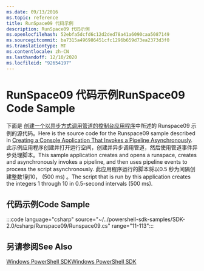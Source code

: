 ```yaml
---
ms.date: 09/13/2016
ms.topic: reference
title: RunSpace09 代码示例
description: RunSpace09 代码示例
ms.openlocfilehash: 52ebfa5dcfd6c12d2ded78a41a6090caa5087149
ms.sourcegitcommit: ba7315a496986451cfc1296b659d73ea2373d3f0
ms.translationtype: MT
ms.contentlocale: zh-CN
ms.lasthandoff: 12/10/2020
ms.locfileid: "92654197"
---
```

# <a name="runspace09-code-sample"></a><span data-ttu-id="3d28a-103">RunSpace09 代码示例</span><span class="sxs-lookup"><span data-stu-id="3d28a-103">RunSpace09 Code Sample</span></span>

<span data-ttu-id="3d28a-104">下面是 [创建一个以异步方式调用管道的控制台应用程序](https://msdn.microsoft.com/198c1c94-2a06-457e-93ce-c0d910618e47)中所述的 Runspace09 示例的源代码。</span><span class="sxs-lookup"><span data-stu-id="3d28a-104">Here is the source code for the Runspace09 sample described in [Creating a Console Application That Invokes a Pipeline Asynchronously](https://msdn.microsoft.com/198c1c94-2a06-457e-93ce-c0d910618e47).</span></span>
<span data-ttu-id="3d28a-105">此示例应用程序创建并打开运行空间，创建并异步调用管道，然后使用管道事件异步处理脚本。</span><span class="sxs-lookup"><span data-stu-id="3d28a-105">This sample application creates and opens a runspace, creates and asynchronously invokes a pipeline, and then uses pipeline events to process the script asynchronously.</span></span> <span data-ttu-id="3d28a-106">此应用程序运行的脚本将以0.5 秒为间隔创建整数1到10， (500 ms) 。</span><span class="sxs-lookup"><span data-stu-id="3d28a-106">The script that is run by this application creates the integers 1 through 10 in 0.5-second intervals (500 ms).</span></span>

## <a name="code-sample"></a><span data-ttu-id="3d28a-107">代码示例</span><span class="sxs-lookup"><span data-stu-id="3d28a-107">Code Sample</span></span>

:::code language="csharp" source="~/../powershell-sdk-samples/SDK-2.0/csharp/Runspace09/Runspace09.cs" range="11-113":::

## <a name="see-also"></a><span data-ttu-id="3d28a-108">另请参阅</span><span class="sxs-lookup"><span data-stu-id="3d28a-108">See Also</span></span>

[<span data-ttu-id="3d28a-109">Windows PowerShell SDK</span><span class="sxs-lookup"><span data-stu-id="3d28a-109">Windows PowerShell SDK</span></span>](../windows-powershell-reference.md)
